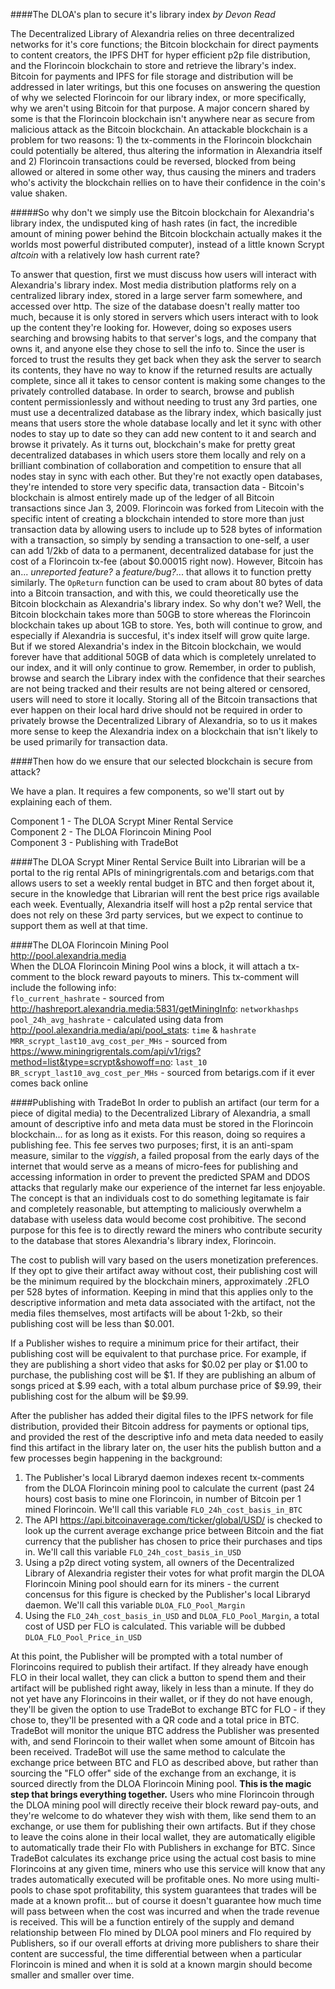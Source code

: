 ####The DLOA's plan to secure it's library index
*by Devon Read*  

The Decentralized Library of Alexandria relies on three decentralized networks for it's core functions; the Bitcoin blockchain for direct payments to content creators, the IPFS DHT for hyper efficient p2p file distribution, and the Florincoin blockchain to store and retrieve the library's index. Bitcoin for payments and IPFS for file storage and distribution will be addressed in later writings, but this one focuses on answering the question of why we selected Florincoin for our library index, or more specifically, why we aren't using Bitcoin for that purpose. A major concern shared by some is that the Florincoin blockchain isn't anywhere near as secure from malicious attack as the Bitcoin blockchain. An attackable blockchain is a problem for two reasons: 1) the tx-comments in the Florincoin blockchain could potentially be altered, thus altering the information in Alexandria itself and 2) Florincoin transactions could be reversed, blocked from being allowed or altered in some other way, thus causing the miners and traders who's activity the blockchain rellies on to have their confidence in the coin's value shaken. 

#####So why don't we simply use the Bitcoin blockchain for Alexandria's library index, the undisputed king of hash rates (in fact, the incredible amount of mining power behind the Bitcoin blockchain actually makes it the worlds most powerful distributed computer), instead of a little known Scrypt *altcoin* with a relatively low hash current rate?   

To answer that question, first we must discuss how users will interact with Alexandria's library index. Most media distribution platforms rely on a centralized library index, stored in a large server farm somewhere, and accessed over http. The size of the database doesn't really matter too much, because it is only stored in servers which users interact with to look up the content they're looking for. However, doing so exposes users searching and browsing habits to that server's logs, and the company that owns it, and anyone else they chose to sell the info to. Since the user is forced to trust the results they get back when they ask the server to search its contents, they have no way to know if the returned results are actually complete, since all it takes to censor content is making some changes to the privately controlled database. In order to search, browse and publish content permissionlessly and without needing to trust any 3rd parties, one must use a decentralized database as the library index, which basically just means that users store the whole database locally and let it sync with other nodes to stay up to date so they can add new content to it and search and browse it privately. As it turns out, blockchain's make for pretty great decentralized databases in which users store them locally and rely on a brilliant combination of collaboration and competition to ensure that all nodes stay in sync with each other. But they're not exactly open databases, they're intended to store very specific data, transaction data - Bitcoin's blockchain is almost entirely made up of the ledger of all Bitcoin transactions since Jan 3, 2009. Florincoin was forked from Litecoin with the specific intent of creating a blockchain intended to store more than just transaction data by allowing users to include up to 528 bytes of information with a transaction, so simply by sending a transaction to one-self, a user can add 1/2kb of data to a permanent, decentralized database for just the cost of a Florincoin tx-fee (about $0.00015 right now).  However, Bitcoin has an... *unreported feature?* a *feature/bug?*... that allows it to function pretty similarly. The `OpReturn` function can be used to cram about 80 bytes of data into a Bitcoin transaction, and with this, we could theoretically use the Bitcoin blockchain as Alexandria's library index. So why don't we? Well, the Bitcoin blockchain takes more than 50GB to store whereas the Florincoin blockchain takes up about 1GB to store. Yes, both will continue to grow, and especially if Alexandria is succesful, it's index itself will grow quite large. But if we stored Alexandria's index in the Bitcoin blockchain, we would forever have that additional 50GB of data which is completely unrelated to our index, and it will only continue to grow. Remember, in order to publish, browse and search the Library index with the confidence that their searches are not being tracked and their results are not being altered or censored, users will need to store it locally. Storing all of the Bitcoin transactions that ever happen on their local hard drive should not be required in order to privately browse the Decentralized Library of Alexandria, so to us it makes more sense to keep the Alexandria index on a blockchain that isn't likely to be used primarily for transaction data.   

####Then how do we ensure that our selected blockchain is secure from attack?   

We have a plan. It requires a few components, so we'll start out by explaining each of them.  

Component 1 - The DLOA Scrypt Miner Rental Service  
Component 2 - The DLOA Florincoin Mining Pool   
Component 3 - Publishing with TradeBot  

####The DLOA Scrypt Miner Rental Service
Built into Librarian will be a portal to the rig rental APIs of miningrigrentals.com and betarigs.com that allows users to set a weekly rental budget in BTC and then forget about it, secure in the knowledge that Librarian will rent the best price rigs available each week. Eventually, Alexandria itself will host a p2p rental service that does not rely on these 3rd party services, but we expect to continue to support them as well at that time.  

####The DLOA Florincoin Mining Pool   
http://pool.alexandria.media  
When the DLOA Florincoin Mining Pool wins a block, it will attach a tx-comment to the block reward payouts to miners. This tx-comment will include the following info:   
`flo_current_hashrate` - sourced from http://hashreport.alexandria.media:5831/getMiningInfo: `networkhashps`  
`pool_24h_avg_hashrate` - calculated using data from http://pool.alexandria.media/api/pool_stats: `time` & `hashrate`
`MRR_scrypt_last10_avg_cost_per_MHs` - sourced from https://www.miningrigrentals.com/api/v1/rigs?method=list&type=scrypt&showoff=no: `last_10`  
`BR_scrypt_last10_avg_cost_per_MHs` - sourced from betarigs.com if it ever comes back online   

####Publishing with TradeBot
In order to publish an artifact (our term for a piece of digital media) to the Decentralized Library of Alexandria, a small amount of descriptive info and meta data must be stored in the Florincoin blockchain... for as long as it exists. For this reason, doing so requires a publishing fee. This fee serves two purposes; first, it is an anti-spam measure, similar to the *viggish*, a failed proposal from the early days of the internet that would serve as a means of micro-fees for publishing and accessing information in order to prevent the predicted SPAM and DDOS attacks that regularly make our experience of the internet far less enjoyable. The concept is that an individuals cost to do something legitamate is fair and completely reasonable, but attempting to maliciously overwhelm a database with useless data would become cost prohibitive. The second purpose for this fee is to directly reward the miners who contribute security to the database that stores Alexandria's library index, Florincoin.  

The cost to publish will vary based on the users monetization preferences. If they opt to give their artifact away without cost, their publishing cost will be the minimum required by the blockchain miners, approximately .2FLO per 528 bytes of information. Keeping in mind that this applies only to the descriptive information and meta data associated with the artifact, not the media files themselves, most artifacts will be about 1-2kb, so their publishing cost will be less than $0.001.  

If a Publisher wishes to require a minimum price for their artifact, their publishing cost will be equivalent to that purchase price. For example, if they are publishing a short video that asks for $0.02 per play or $1.00 to purchase, the publishing cost will be $1. If they are publishing an album of songs priced at $.99 each, with a total album purchase price of $9.99, their publishing cost for the album will be $9.99.  

After the publisher has added their digital files to the IPFS network for file distribution, provided their Bitcoin address for payments or optional tips, and provided the rest of the descriptive info and meta data needed to easily find this artifact in the library later on, the user hits the publish button and a few processes begin happening in the background:  
1) The Publisher's local Libraryd daemon indexes recent tx-comments from the DLOA Florincoin mining pool to calculate the current (past 24 hours) cost basis to mine one Florincoin, in number of Bitcoin per 1 mined Florincoin. We'll call this variable `FLO_24h_cost_basis_in_BTC`  
2) The API https://api.bitcoinaverage.com/ticker/global/USD/ is checked to look up the current average exchange price between Bitcoin and the fiat currency that the publisher has chosen to price their purchases and tips in. We'll call this variable `FLO_24h_cost_basis_in_USD`  
3) Using a p2p direct voting system, all owners of the Decentralized Library of Alexandria register their votes for what profit margin the DLOA Florincoin Mining pool should earn for its miners - the current concensus for this figure is checked by the Publisher's local Libraryd daemon. We'll call this variable `DLOA_FLO_Pool_Margin`  
4) Using the `FLO_24h_cost_basis_in_USD` and `DLOA_FLO_Pool_Margin`, a total cost of USD per FLO is calculated. This variable will be dubbed `DLOA_FLO_Pool_Price_in_USD`  

At this point, the Publisher will be prompted with a total number of Florincoins required to publish their artifact. If they already have enough FLO in their local wallet, they can click a button to spend them and their artifact will be published right away, likely in less than a minute. If they do not yet have any Florincoins in their wallet, or if they do not have enough, they'll be given the option to use TradeBot to exchange BTC for FLO - if they chose to, they'll be presented with a QR code and a total price in BTC. TradeBot will monitor the unique BTC address the Publisher was presented with, and send Florincoin to their wallet when some amount of Bitcoin has been received. TradeBot will use the same method to calculate the exchange price between BTC and FLO as described above, but rather than sourcing the "FLO offer" side of the exchange from an exchange, it is sourced directly from the DLOA Florincoin Mining pool. <b>This is the magic step that brings everything together.</b> Users who mine Florincoin through the DLOA mining pool will directly receive their block reward pay-outs, and they're welcome to do whatever they wish with them, like send them to an exchange, or use them for publishing their own artifacts. But if they chose to leave the coins alone in their local wallet, they are automatically eligible to automatically trade their Flo with Publishers in exchange for BTC. Since TradeBot calculates its exchange price using the actual cost basis to mine Florincoins at any given time, miners who use this service will know that any trades automatically executed will be profitable ones. No more using multi-pools to chase spot profitability, this system guarantees that trades will be made at a known profit... but of course it doesn't guarantee how much time will pass between when the cost was incurred and when the trade revenue is received. This will be a function entirely of the supply and demand relationship between Flo mined by DLOA pool miners and Flo required by Publishers, so if our overall efforts at driving more publishers to share their content are successful, the time differential between when a particular Florincoin is mined and when it is sold at a known margin should become smaller and smaller over time.
